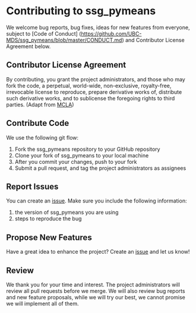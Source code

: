 # Contributing to ssg_pymeans

We welcome bug reports, bug fixes, ideas for new features from everyone, subject to [Code of Conduct] (https://github.com/UBC-MDS/ssg_pymeans/blob/master/CONDUCT.md) and Contributor License Agreement below.

## Contributor License Agreement
By contributing, you grant the project administrators, and those who may fork the code, a perpetual, world-wide, non-exclusive, royalty-free, irrevocable license to reproduce, prepare derivative works of, distribute such derivative works, and to sublicense the foregoing rights to third parties.
(Adapt from [MCLA](https://opensource.microsoft.com/pdf/microsoft-contribution-license-agreement.pdf))

## Contribute Code
We use the following git flow:
1.	Fork the ssg_pymeans repository to your GitHub repository
2.	Clone your fork of ssg_pymeans to your local machine
3.	After you commit your changes, push to your fork
4.	Submit a pull request, and tag the project administrators as assignees

## Report Issues
You can create an [issue](https://github.com/UBC-MDS/ssg_pymeans/issues). Make sure you include the following information:
1. the version of ssg_pymeans you are using
2. steps to reproduce the bug

## Propose New Features
Have a great idea to enhance the project? Create an [issue](https://github.com/UBC-MDS/ssg_pymeans/issues) and let us know!

## Review
We thank you for your time and interest. The project administrators will review all pull requests before we merge. We will also review bug reports and new feature proposals, while we will try our best, we cannot promise we will implement all of them.
